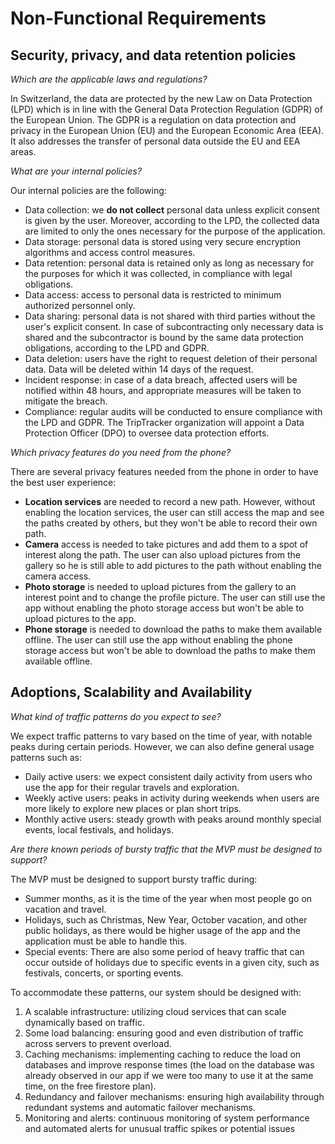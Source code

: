# Non-Functional Requirements

## Security, privacy, and data retention policies

*Which are the applicable laws and regulations?*

In Switzerland, the data are protected by the new Law on Data Protection (LPD) which is in line with 
the General Data Protection Regulation (GDPR) of the European Union. The GDPR is a regulation on 
data protection and privacy in the European Union (EU) and the European Economic Area (EEA). It also 
addresses the transfer of personal data outside the EU and EEA areas. 

*What are your internal policies?*

Our internal policies are the following:

- Data collection: we **do not collect** personal data unless explicit consent is given by the user.
Moreover, according to the LPD, the collected data are limited to only the ones necessary for the
purpose of the application.
- Data storage: personal data is stored using very secure encryption algorithms and access control
measures.
- Data retention: personal data is retained only as long as necessary for the purposes for which it 
was collected, in compliance with legal obligations.
- Data access: access to personal data is restricted to minimum authorized personnel only.
- Data sharing: personal data is not shared with third parties without the user's explicit consent.
In case of subcontracting only necessary data is shared and the subcontractor is bound by the same
data protection obligations, according to the LPD and GDPR.
- Data deletion: users have the right to request deletion of their personal data. Data will be 
deleted within 14 days of the request.
- Incident response: in case of a data breach, affected users will be notified within 48 hours, and 
appropriate measures will be taken to mitigate the breach.
- Compliance: regular audits will be conducted to ensure compliance with the LPD and GDPR. The 
TripTracker organization will appoint a Data Protection Officer (DPO) to oversee data protection
efforts.


*Which privacy features do you need from the phone?*

There are several privacy features needed from the phone in order to have the best user experience:

- **Location services** are needed to record a new path. However, without enabling the location 
services, the user can still access the map and see the paths created by others, but they won't be
able to record their own path.
- **Camera** access is needed to take pictures and add them to a spot of interest along the path.
The user can also upload pictures from the gallery so he is still able to add pictures to the path
without enabling the camera access.
- **Photo storage** is needed to upload pictures from the gallery to an interest point and to change
the profile picture. The user can still use the app without enabling the photo storage access but
won't be able to upload pictures to the app. 
- **Phone storage** is needed to download the paths to make them available offline. The user can 
still use the app without enabling the phone storage access but won't be able to download the paths 
to make them available offline.


## Adoptions, Scalability and Availability

*What kind of traffic patterns do you expect to see?*

We expect traffic patterns to vary based on the time of year, with notable peaks during certain 
periods. However, we can also define general usage patterns such as:

- Daily active users: we expect consistent daily activity from users who use the app for their 
regular travels and exploration.
- Weekly active users: peaks in activity during weekends when users are more likely to explore new 
places or plan short trips.
- Monthly active users: steady growth with peaks around monthly special events, local festivals, and 
holidays.

*Are there known periods of bursty traffic that the MVP must be designed to support?*

The MVP must be designed to support bursty traffic during:

- Summer months, as it is the time of the year when most people go on vacation and travel.
- Holidays, such as Christmas, New Year, October vacation, and other public holidays, as there 
would be higher usage of the app and the application must be able to handle this.
- Special events: There are also some period of heavy traffic that can occur outside of holidays due 
to specific events in a given city, such as festivals, concerts, or sporting events.

To accommodate these patterns, our system should be designed with:

1. A scalable infrastructure: utilizing cloud services that can scale dynamically based on traffic.
2. Some load balancing: ensuring good and even distribution of traffic across servers to prevent 
overload.
3. Caching mechanisms: implementing caching to reduce the load on databases and improve response 
times (the load on the database was already observed in our app if we were too many to use it at the 
same time, on the free firestore plan).
4. Redundancy and failover mechanisms: ensuring high availability through redundant systems and 
automatic failover mechanisms.
5. Monitoring and alerts: continuous monitoring of system performance and automated alerts for 
unusual traffic spikes or potential issues

